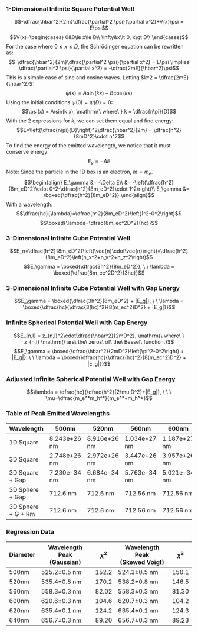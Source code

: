 ### 1-Dimensional Infinite Square Potential Well
$$-\dfrac{\hbar^2}{2m}\dfrac{\partial^2 \psi}{\partial x^2}+V(x)\psi = E\psi$$
$$V(x)=\begin{cases}
0&0\le x\le D\\
\infty&x\lt 0, x\gt D\\
\end{cases}$$
For the case where $0\le x\le D$, the Schrödinger equation can be rewritten as:
$$-\dfrac{\hbar^2}{2m}\dfrac{\partial^2 \psi}{\partial x^2} = E\psi \implies 
\dfrac{\partial^2 \psi}{\partial x^2} = -\dfrac{2mE}{\hbar^2}\psi$$
This is a simple case of sine and cosine waves. Letting $k^2 = \dfrac{2mE}{\hbar^2}$:
$$\psi(x) = A\sin(k x)+B\cos(k x)$$
Using the initial conditions $\psi(0)=\psi(D)=0$:
$$\psi(x) = A\sin(k x), \mathrm{\ where\ } k = \dfrac{n\pi}{D}$$
With the 2 expressions for $k$, we can set them equal and find energy:
$$E=\left(\dfrac{n\pi}{D}\right)^2\dfrac{\hbar^2}{2m} = \dfrac{h^2}{8mD^2}\cdot n^2$$
To find the energy of the emitted wavelength, we notice that it must conserve energy:
$$E_\gamma = -\Delta E$$
Note: Since the particle in the 1D box is an electron, $m = m_e$.
$$\begin{align}
E_\gamma &= -\Delta E\\
&= -\left(\dfrac{h^2}{8m_eD^2}\cdot 0^2-\dfrac{h^2}{8m_eD^2}\cdot 1^2\right)\\
E_\gamma &= \boxed{\dfrac{h^2}{8m_eD^2}}
\end{align}$$
With a wavelength:
$$\dfrac{hc}{\lambda}=\dfrac{h^2}{8m_eD^2}\left(1^2-0^2\right)$$
$$\boxed{\lambda=\dfrac{8m_ec^2D^2}{hc}}$$
### 3-Dimensional Infinite Cube Potential Well
$$E_n=\dfrac{h^2}{8m_eD^2}\left(\vec{n}\cdot\vec{n}\right)=\dfrac{h^2}{8m_eD^2}\left(n_x^2+n_y^2+n_z^2\right)$$
$$E_\gamma = \boxed{\dfrac{3h^2}{8m_eD^2}}, \ \ \lambda = \boxed{\dfrac{8m_ec^2D^2}{3hc}}$$

### 3-Dimensional Infinite Cube Potential Well with Gap Energy
$$E_\gamma = \boxed{\dfrac{3h^2}{8m_eD^2} + |E_g|}, \ \ \lambda = \boxed{\dfrac{hc}{\dfrac{3(hc)^2}{8(m_ec^2)D^2} + |E_g|}}$$

### Infinite Spherical Potential Well with Gap Energy
$$E_{n,l} = z_{n,l}^2\cdot\dfrac{\hbar^2}{2mD^2}, \mathrm{\ where\ } z_{n,l} \mathrm{\ are\ the\ zeros\ of\ the\ Bessel\ function.}$$
$$E_\gamma = \boxed{\dfrac{\hbar^2}{2mD^2}\left(\pi^2-0^2\right) + |E_g|}, \ \ \lambda = \boxed{\dfrac{hc}{\dfrac{(hc)^2}{8(m_ec^2)D^2} + |E_g|}}$$

### Adjusted Infinite Spherical Potential Well with Gap Energy
$$\lambda = \dfrac{hc}{\dfrac{h^2}{2\mu D^2}+|E_g|}, \ \ \ \mu=\dfrac{m_e^*m_h^*}{m_e^*+m_h^*}$$


### Table of Peak Emitted Wavelengths
| Wavelength | $500\mathrm{nm}$ | $520\mathrm{nm}$ | $560\mathrm{nm}$ | $600\mathrm{nm}$ | $620\mathrm{nm}$ | $640\mathrm{nm}$ |
| ---- | ---- | ---- | ---- | ---- | ---- | ---- |
| 1D Square | 8.243e+26 nm | 8.916e+26 nm | 1.034e+27 nm | 1.187e+27 nm | 1.267e+27 nm | 1.351e+27 nm |
| 3D Square | 2.748e+26 nm | 2.972e+26 nm | 3.447e+26 nm | 3.957e+26 nm | 4.228e+26 nm | 4.502e+26 nm |
| 3D Square + Gap | 7.230e-34 nm | 6.684e-34 nm | 5.763e-34 nm | 5.021e-34 nm | 4.702e-34 nm | 4.413e-34 nm |
| 3D Sphere + Gap | 712.6 nm | 712.6 nm | 712.56 nm | 712.56 nm | 712.56 nm | 712.56 nm |
| 3D Sphere + G + Rm | 712.6 nm | 712.6 nm | 712.56 nm | 712.56 nm | 712.56 nm | 712.56 nm |


### Regression Data
| Diameter | Wavelength Peak<br>(Gaussian) | $\chi^2$ | Wavelength Peak<br>(Skewed Voigt) | $\chi^2$ |
| ---- | ---- | ---- | ---- | ---- |
| 500nm | 525.2±0.5 nm | 152.2 | 524.3±0.5 nm | 150.1 |
| 520nm | 535.4±0.8 nm | 170.2 | 538.2±0.8 nm | 146.5 |
| 560nm | 558.3±0.3 nm | 82.02 | 558.3±0.3 nm | 81.30 |
| 600nm | 620.6±0.3 nm | 104.6 | 620.7±0.3 nm | 104.2 |
| 620nm | 635.4±0.1 nm | 124.2 | 635.4±0.1 nm | 124.3 |
| 640nm | 656.7±0.3 nm | 89.20 | 656.7±0.3 nm | 89.23 |
